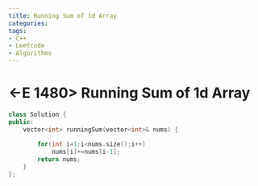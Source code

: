 ```yaml
---
title: Running Sum of 1d Array
categories:
tags:
- C++
- Leetcode
- Algorithms
---
```


# <-E 1480> Running Sum of 1d Array

```c++
class Solution {
public:
    vector<int> runningSum(vector<int>& nums) {
       
        for(int i=1;i<nums.size();i++)
            nums[i]+=nums[i-1];
        return nums;
    }
};
```

